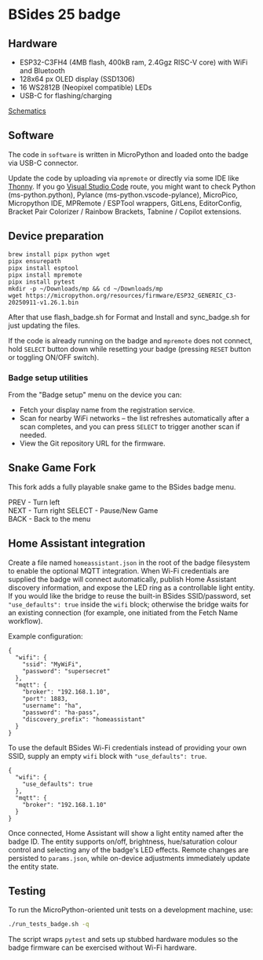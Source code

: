 # BSides 25 badge

## Hardware

* ESP32-C3FH4 (4MB flash, 400kB ram, 2.4Ggz RISC-V core) with WiFi and Bluetooth
* 128x64 px OLED display (SSD1306)
* 16 WS2812B (Neopixel compatible) LEDs
* USB-C for flashing/charging

[Schematics](./hardware/BSides_2025_badge_v1.1_schematics.pdf)

## Software

The code in `software` is written in MicroPython and loaded onto the badge via USB-C connector.

Update the code by uploading via `mpremote` or directly via some IDE like [Thonny](https://thonny.org/). If you go [Visual Studio Code](https://code.visualstudio.com) route, you might want to check Python (ms-python.python), Pylance (ms-python.vscode-pylance), MicroPico, Micropython IDE, MPRemote / ESPTool wrappers, GitLens, EditorConfig, Bracket Pair Colorizer / Rainbow Brackets, Tabnine / Copilot extensions.

## Device preparation

```
brew install pipx python wget
pipx ensurepath
pipx install esptool
pipx install mpremote
pipx install pytest
mkdir -p ~/Downloads/mp && cd ~/Downloads/mp
wget https://micropython.org/resources/firmware/ESP32_GENERIC_C3-20250911-v1.26.1.bin
```
After that use flash_badge.sh for Format and Install and sync_badge.sh for just updating the files.

If the code is already running on the badge and `mpremote` does not connect, hold `SELECT` button down while resetting your badge (pressing `RESET` button or toggling ON/OFF switch).


### Badge setup utilities

From the "Badge setup" menu on the device you can:

* Fetch your display name from the registration service.
* Scan for nearby WiFi networks – the list refreshes automatically after a scan completes, and you can press `SELECT` to trigger another scan if needed.
* View the Git repository URL for the firmware.

## Snake Game Fork

This fork adds a fully playable snake game to the BSides badge menu.
  
PREV - Turn left  
NEXT - Turn right 
SELECT - Pause/New Game  
BACK - Back to the menu  

## Home Assistant integration

Create a file named `homeassistant.json` in the root of the badge filesystem to enable the optional MQTT integration.  When Wi-Fi credentials are supplied the badge will connect automatically, publish Home Assistant discovery information, and expose the LED ring as a controllable light entity.  If you would like the bridge to reuse the built-in BSides SSID/password, set `"use_defaults": true` inside the `wifi` block; otherwise the bridge waits for an existing connection (for example, one initiated from the Fetch Name workflow).

Example configuration:

```
{
  "wifi": {
    "ssid": "MyWiFi",
    "password": "supersecret"
  },
  "mqtt": {
    "broker": "192.168.1.10",
    "port": 1883,
    "username": "ha",
    "password": "ha-pass",
    "discovery_prefix": "homeassistant"
  }
}
```

To use the default BSides Wi-Fi credentials instead of providing your own SSID, supply an empty `wifi` block with `"use_defaults": true`.

```
{
  "wifi": {
    "use_defaults": true
  },
  "mqtt": {
    "broker": "192.168.1.10"
  }
}
```

Once connected, Home Assistant will show a light entity named after the badge ID.  The entity supports on/off, brightness, hue/saturation colour control and selecting any of the badge's LED effects.  Remote changes are persisted to `params.json`, while on-device adjustments immediately update the entity state.

## Testing

To run the MicroPython-oriented unit tests on a development machine, use:

```bash
./run_tests_badge.sh -q
```

The script wraps `pytest` and sets up stubbed hardware modules so the badge firmware can be exercised without Wi-Fi hardware.

